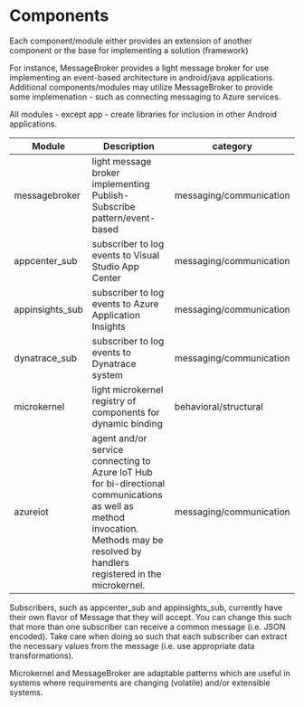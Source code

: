 # Components 
Each component/module either provides an extension of another component or the base for implementing a 
solution (framework)

For instance, MessageBroker provides a light message broker for use implementing an event-based architecture 
in android/java applications. Additional components/modules may utilize MessageBroker to provide some 
implemenation - such as connecting messaging to Azure services.

All modules - except app - create libraries for inclusion in other Android applications.

| Module | Description | category |
| ------ | ----------- | -------- |
| messagebroker | light message broker implementing Publish-Subscribe pattern/event-based | messaging/communication |
| appcenter_sub | subscriber to log events to Visual Studio App Center | messaging/communication |
| appinsights_sub | subscriber to log events to Azure Application Insights | messaging/communication |
| dynatrace_sub | subscriber to log events to Dynatrace system | messaging/communication |
| microkernel | light microkernel registry of components for dynamic binding | behavioral/structural |
| azureiot | agent and/or service connecting to Azure IoT Hub for bi-directional communications as well as method invocation. Methods may be resolved by handlers registered in the microkernel. |  messaging/communication |

Subscribers, such as appcenter_sub and appinsights_sub, currently have their own flavor of Message that they will accept.
You can change this such that more than one subscriber can receive a common message (i.e. JSON encoded). Take care
when doing so such that each subscriber can extract the necessary values from the message (i.e. use appropriate
data transformations).

Microkernel and MessageBroker are adaptable patterns which are useful in systems where requirements are
changing (volatile) and/or extensible systems.
